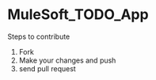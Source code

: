 # MuleSoft_TODO_App

Steps to contribute
1. Fork
2. Make your changes and push
3. send pull request
